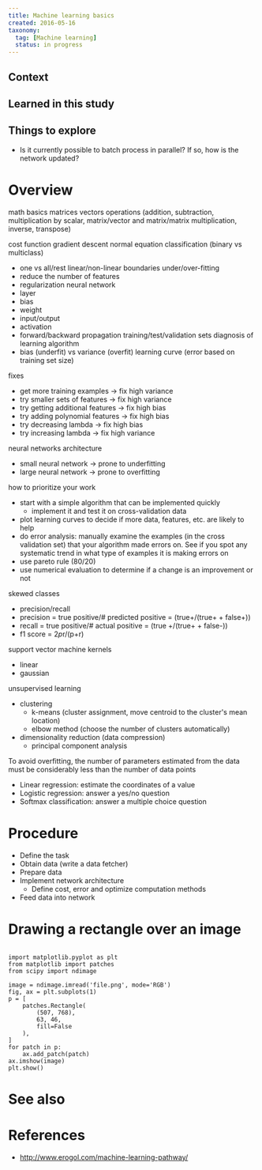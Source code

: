 ```yaml
---
title: Machine learning basics
created: 2016-05-16
taxonomy:
  tag: [Machine learning]
  status: in progress
---
```


## Context

## Learned in this study

## Things to explore
* Is it currently possible to batch process in parallel? If so, how is the network updated?

# Overview
math basics
matrices
vectors
operations (addition, subtraction, multiplication by scalar, matrix/vector and matrix/matrix multiplication, inverse, transpose)

cost function
gradient descent
normal equation
classification (binary vs multiclass)
- one vs all/rest
linear/non-linear boundaries
under/over-fitting
- reduce the number of features
- regularization
neural network
- layer
- bias
- weight
- input/output
- activation
- forward/backward propagation
training/test/validation sets
diagnosis of learning algorithm
- bias (underfit) vs  variance (overfit)
learning curve (error based on training set size)

fixes
- get more training examples -> fix high variance
- try smaller sets of features -> fix high variance
- try getting additional features -> fix high bias
- try  adding polynomial features -> fix high bias
- try decreasing lambda -> fix high bias
- try increasing lambda -> fix high variance

neural networks architecture
- small neural network -> prone to underfitting
- large neural network -> prone to overfitting

how to prioritize your work
- start with a simple algorithm that can be implemented quickly
    - implement it and test it on cross-validation data
- plot learning curves to decide if more data, features, etc. are likely to help
- do error analysis: manually examine the examples (in the cross validation set) that your algorithm made errors on. See if you spot any systematic trend in what type of examples it is making errors on
- use pareto rule (80/20)
- use numerical evaluation to determine if a change is an improvement or not

skewed classes
- precision/recall
- precision = true positive/# predicted positive = (true+/(true+ + false+))
- recall = true positive/# actual positive = (true +/(true+ + false-))
- f1 score = 2*p*r/(p+r)

support vector machine
kernels
- linear
- gaussian

unsupervised learning
- clustering
    - k-means (cluster assignment, move centroid to the cluster's mean location)
    - elbow method (choose the number of clusters automatically)
- dimensionality reduction (data compression)
    - principal component analysis

To avoid overfitting, the number of parameters estimated from the data must be considerably less than the number of data points

* Linear regression: estimate the coordinates of a value
* Logistic regression: answer a yes/no question
* Softmax classification: answer a multiple choice question

# Procedure
* Define the task
* Obtain data (write a data fetcher)
* Prepare data
* Implement network architecture
	* Define cost, error and optimize computation methods
* Feed data into network

# Drawing a rectangle over an image
<pre><code class="language-python line-numbers">
import matplotlib.pyplot as plt
from matplotlib import patches
from scipy import ndimage

image = ndimage.imread('file.png', mode='RGB')
fig, ax = plt.subplots(1)
p = [
    patches.Rectangle(
        (507, 768),
        63, 46,
        fill=False
    ),
]
for patch in p:
    ax.add_patch(patch)
ax.imshow(image)
plt.show()
</code></pre>

# See also

# References
* http://www.erogol.com/machine-learning-pathway/
